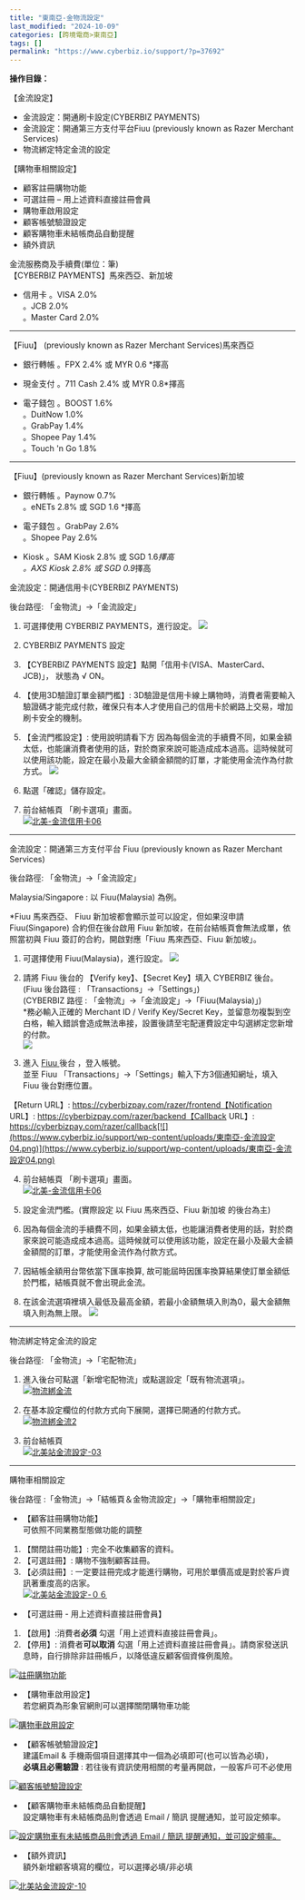 ```yaml
---
title: "東南亞-金物流設定"
last_modified: "2024-10-09"
categories: [跨境電商>東南亞]
tags: []
permalink: "https://www.cyberbiz.io/support/?p=37692"
---
```


**操作目錄：**

【金流設定】  

* 金流設定：開通刷卡設定(CYBERBIZ PAYMENTS)
* 金流設定：開通第三方支付平台Fiuu (previously known as Razer Merchant Services)
* 物流綁定特定金流的設定

【購物車相關設定】  

* 顧客註冊購物功能
* 可選註冊 – 用上述資料直接註冊會員
* 購物車啟用設定
* 顧客帳號驗證設定
* 顧客購物車未結帳商品自動提醒
* 額外資訊

金流服務商及手續費(單位：筆)  
【CYBERBIZ PAYMENTS】馬來西亞、新加坡

* 信用卡
。VISA 2.0%  
。JCB 2.0%  
。Master Card 2.0%

* * *

【Fiuu】 (previously known as Razer Merchant Services)馬來西亞

* 銀行轉帳
。FPX 2.4% 或 MYR 0.6 *擇高  


* 現金支付
。711 Cash 2.4% 或 MYR 0.8*擇高  


* 電子錢包
。BOOST 1.6%  
。DuitNow 1.0%  
。GrabPay 1.4%  
。Shopee Pay 1.4%  
。Touch 'n Go 1.8%

* * *

【Fiuu】(previously known as Razer Merchant Services)新加坡

* 銀行轉帳
。Paynow 0.7%  
。eNETs 2.8% 或 SGD 1.6 *擇高  


* 電子錢包
。GrabPay 2.6%  
。Shopee Pay 2.6%  


* Kiosk
。SAM Kiosk 2.8% 或 SGD 1.6*擇高  
。AXS Kiosk 2.8% 或 SGD 0.9*擇高  



金流設定：開通信用卡(CYBERBIZ PAYMENTS)  

後台路徑: 「金物流」→「金流設定」  


1. 可選擇使用 CYBERBIZ PAYMENTS，進行設定。 [![](https://www.cyberbiz.io/support/wp-content/uploads/東南亞-金流設定01.png)](https://www.cyberbiz.io/support/wp-content/uploads/東南亞-金流設定01.png)


2. CYBERBIZ PAYMENTS 設定 
1. 【CYBERBIZ PAYMENTS 設定】點開「信用卡(VISA、MasterCard、JCB)」， 狀態為 √ ON。
2. 【使用3D驗證訂單金額門檻】: 3D驗證是信用卡線上購物時，消費者需要輸入驗證碼才能完成付款，確保只有本人才使用自己的信用卡於網路上交易，增加刷卡安全的機制。
3. 【金流門檻設定】: 使用說明請看下方 因為每個金流的手續費不同，如果金額太低，也能讓消費者使用的話，對於商家來說可能造成成本過高。這時候就可以使用該功能，設定在最小及最大金額金額間的訂單，才能使用金流作為付款方式。
[![](https://www.cyberbiz.io/support/wp-content/uploads/東南亞-金流設定02.png)](https://www.cyberbiz.io/support/wp-content/uploads/東南亞-金流設定02.png)



3. 點選「確認」儲存設定。


4. 前台結帳頁 「刷卡選項」畫面。   
[![北美-金流信用卡06](https://www.cyberbiz.io/support/wp-content/uploads/CYB-PAYMENTS-3.png)](https://www.cyberbiz.io/support/wp-content/uploads/CYB-PAYMENTS-3.png)



* * *


金流設定：開通第三方支付平台 Fiuu (previously known as Razer Merchant Services)  

後台路徑: 「金物流」→「金流設定」  


Malaysia/Singapore : 以 Fiuu(Malaysia) 為例。

*Fiuu 馬來西亞、 Fiuu 新加坡都會顯示並可以設定，但如果沒申請 Fiuu(Singapore) 合約但在後台啟用 Fiuu 新加坡，在前台結帳頁會無法成單，依照當初與 Fiuu 簽訂的合約，開啟對應「Fiuu 馬來西亞、Fiuu 新加坡」。  


1. 可選擇使用 Fiuu(Malaysia)，進行設定。 [![](https://www.cyberbiz.io/support/wp-content/uploads/東南亞-金流設定03.png)](https://www.cyberbiz.io/support/wp-content/uploads/東南亞-金流設定03.png)


2. 請將 Fiuu 後台的 【Verify key】、【Secret Key】填入 CYBERBIZ 後台。  
(Fiuu 後台路徑 : 「Transactions」→「Settings」)  
(CYBERBIZ 路徑 : 「金物流」→「金流設定」→「Fiuu(Malaysia)」)  
*務必輸入正確的 Merchant ID / Verify Key/Secret Key，並留意勿複製到空白格，輸入錯誤會造成無法串接，設置後請至宅配運費設定中勾選綁定您新增的付款。  
[![](https://www.cyberbiz.io/support/wp-content/uploads/東南亞-金流設定05.png)](https://www.cyberbiz.io/support/wp-content/uploads/東南亞-金流設定05.png)



3. 進入 [Fiuu ](https://portal.merchant.razer.com) 後台 ，登入帳號。  
並至 Fiuu 「Transactions」→「Settings」輸入下方3個通知網址，填入 Fiuu 後台對應位置。  

【Return URL】: https://cyberbizpay.com/razer/frontend【Notification URL】: https://cyberbizpay.com/razer/backend【Callback URL】: https://cyberbizpay.com/razer/callback[![](https://www.cyberbiz.io/support/wp-content/uploads/東南亞-金流設定04.png)](https://www.cyberbiz.io/support/wp-content/uploads/東南亞-金流設定04.png)



4. 前台結帳頁 「刷卡選項」畫面。   
[![北美-金流信用卡06](https://www.cyberbiz.io/support/wp-content/uploads/RAZER-3.png)](https://www.cyberbiz.io/support/wp-content/uploads/RAZER-3.png)



5. 設定金流門檻。(實際設定 以 Fiuu 馬來西亞、Fiuu 新加坡 的後台為主) 
1. 因為每個金流的手續費不同，如果金額太低，也能讓消費者使用的話，對於商家來說可能造成成本過高。這時候就可以使用該功能，設定在最小及最大金額金額間的訂單，才能使用金流作為付款方式。
2. 因結帳金額用台幣依當下匯率換算, 故可能屆時因匯率換算結果使訂單金額低於門檻，結帳頁就不會出現此金流。
3. 在該金流選項裡填入最低及最高金額，若最小金額無填入則為0，最大金額無填入則為無上限。
[![](https://www.cyberbiz.io/support/wp-content/uploads/東南亞-金流設定06.png)](https://www.cyberbiz.io/support/wp-content/uploads/東南亞-金流設定06.png)



* * *


物流綁定特定金流的設定  

後台路徑: 「金物流」→「宅配物流」  


1. 進入後台可點選「新增宅配物流」或點選設定「既有物流選項」。  
[![物流綁金流](https://www.cyberbiz.io/support/wp-content/uploads/東南亞-金物流設定01.png)](https://www.cyberbiz.io/support/wp-content/uploads/東南亞-金物流設定01.png)



2. 在基本設定欄位的付款方式向下展開，選擇已開通的付款方式。  
[![物流綁金流2](https://www.cyberbiz.io/support/wp-content/uploads/東南亞-金物流設定02.png)](https://www.cyberbiz.io/support/wp-content/uploads/東南亞-金物流設定02.png)



3. 前台結帳頁  
[![北美站金流設定-03](https://www.cyberbiz.io/support/wp-content/uploads/物流綁金流3.png)](https://www.cyberbiz.io/support/wp-content/uploads/物流綁金流3.png)



* * *


購物車相關設定  

後台路徑 :「金物流」→「結帳頁＆金物流設定」→「購物車相關設定」  



* 【顧客註冊購物功能】  
可依照不同業務型態做功能的調整  

1. 【關閉註冊功能】: 完全不收集顧客的資料。
2. 【可選註冊】: 購物不強制顧客註冊。 
3. 【必須註冊】: 一定要註冊完成才能進行購物，可用於單價高或是對於客戶資訊著重度高的店家。  
[![北美站金流設定-０６](https://www.cyberbiz.io/support/wp-content/uploads/北美站金流設定-０６.jpg)](https://www.cyberbiz.io/support/wp-content/uploads/北美站金流設定-０６.jpg)



* 【可選註冊 - 用上述資料直接註冊會員】  

1. 【啟用】:消費者**必須** 勾選「用上述資料直接註冊會員」。
2. 【停用】: 消費者**可以取消** 勾選「用上述資料直接註冊會員」。請商家發送訊息時，自行排除非註冊帳戶，以降低違反顧客個資條例風險。

[![註冊購物功能](https://www.cyberbiz.io/support/wp-content/uploads/購物車與金流02.png)](https://www.cyberbiz.io/support/wp-content/uploads/購物車與金流02.png)



* 【購物車啟用設定】  
若您網頁為形象官網則可以選擇關閉購物車功能  

[![購物車啟用設定](https://www.cyberbiz.io/support/wp-content/uploads/購物車與金流03.png)](https://www.cyberbiz.io/support/wp-content/uploads/購物車與金流03.png)



* 【顧客帳號驗證設定】  
建議Email & 手機兩個項目選擇其中一個為必填即可(也可以皆為必填)，  
**必填且必需驗證** : 若往後有資訊使用相關的考量再開啟，一般客戶可不必使用  

[![顧客帳號驗證設定](https://www.cyberbiz.io/support/wp-content/uploads/購物車與金流04.png)](https://www.cyberbiz.io/support/wp-content/uploads/購物車與金流04.png)



* 【顧客購物車未結帳商品自動提醒】  
設定購物車有未結帳商品則會透過 Email / 簡訊 提醒通知，並可設定頻率。  

[![設定購物車有未結帳商品則會透過 Email / 簡訊
提醒通知，並可設定頻率。](https://www.cyberbiz.io/support/wp-content/uploads/購物車與金流05.png)](https://www.cyberbiz.io/support/wp-content/uploads/購物車與金流05.png)

* 【額外資訊】  
額外新增顧客填寫的欄位，可以選擇必填/非必填  

[![北美站金流設定-10](https://www.cyberbiz.io/support/wp-content/uploads/北美站金流設定-10.jpg)](https://www.cyberbiz.io/support/wp-content/uploads/北美站金流設定-10.jpg)

